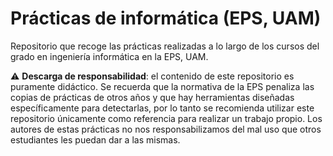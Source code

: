 # Prácticas de informática (EPS, UAM)
Repositorio que recoge las prácticas realizadas a lo largo de los cursos del grado en ingeniería informática en la EPS, UAM.

⚠️ **Descarga de responsabilidad**: el contenido de este repositorio es puramente didáctico. Se recuerda que la normativa de la EPS penaliza las copias de prácticas de otros años y que hay herramientas diseñadas específicamente para detectarlas, por lo tanto se recomienda utilizar este repositorio únicamente como referencia para realizar un trabajo propio.
Los autores de estas prácticas no nos responsabilizamos del mal uso que otros estudiantes les puedan dar a las mismas.
